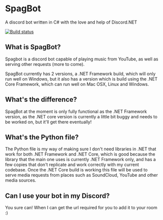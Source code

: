 # SpagBot
A discord bot written in C# with the love and help of Discord.NET

[![Build status](https://ci.appveyor.com/api/projects/status/psnod85ca34bdvxr?svg=true)](https://ci.appveyor.com/project/JackRyder/spagbot)


## What is SpagBot?
Spagbot is a discord bot capable of playing music from YouTube, as well as serving other requests (more to come).

SpagBot currently has 2 versions, a .NET Framework build, which will only run well on Windows, but it also has a version which is build using the .NET Core Framework, which can run well on Mac OSX, Linux and Windows.

## What's the difference?

SpagBot at the moment is only fully functional as the .NET Framework version, as the .NET core version is currently a little bit buggy and needs to be worked on, but it'll get there eventually!

## What's the Python file?

The Python file is my way of making sure I don't need libraries in .NET that work for both .NET Framework and .NET Core, which is good because the library that the main one uses is currently .NET Framework only, and has a few copies that don't replicate and work correctly with my current codebase. Once the .NET Core build is working this file will be used to serve media requests from places such as SoundCloud, YouTube and other media sources.

## Can I use your bot in my Discord?

You sure can! When I can get the url required for you to add it to your room :)
